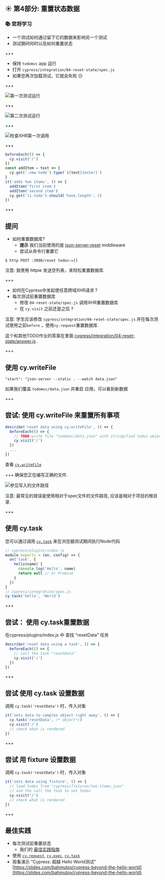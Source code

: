 ## ☀️ 第4部分: 重置状态数据

### 📚 您将学习

- 一个测试如何通过留下它的数据来影响另一个测试
- 测试期间何时以及如何重置状态

+++

- 保持 `todomvc` app 运行
- 打开 `cypress/integration/04-reset-state/spec.js`
- 如果您再次加载测试，它就会失败 😕

+++

![第一次测试运行](./img/passing-test.png)

+++

![第二次测试运行](./img/failing-test.png)

+++

![检查XHR第一次调用](./img/inspect-first-get-todos.png)

+++

```javascript
beforeEach(() => {
  cy.visit('/')
})
const addItem = text => {
  cy.get('.new-todo').type(`${text}{enter}`)
}
it('adds two items', () => {
  addItem('first item')
  addItem('second item')
  cy.get('li.todo').should('have.length', 2)
})
```

+++

## 提问

- 如何重置数据库?
  - **提示** 我们当前使用的是 [json-server-reset](https://github.com/bahmutov/json-server-reset#readme) middleware
  - 尝试从命令行重置它

```
$ http POST :3000/reset todos:=[]
```

注意:
我使用 httpie 发送空列表，来轻松重置数据库.

+++

- 如何在Cypress中发起使任意跨域XHR请求 ?
- 每次测试前重置数据库
  - 修改 `04-reset-state/spec.js` 调用XHR重置数据库
  - 在 `cy.visit` 之前还是之后 ?

注意:
学生应该修改 `cypress/integration/04-reset-state/spec.js` 并在每次测试使用之前`before` ，使用`cy.request`重置数据库.

这个和其他TODO作业的答案在里面 [cypress/integration/04-reset-state/answer.js](/cypress/integration/04-reset-state/answer.js) .

+++
## 使用 cy.writeFile

```
"start": "json-server --static . --watch data.json"
```

如果我们覆盖 `todomvc/data.json` 并重启 应用，可以看到新数据

+++
## 尝试: 使用 cy.writeFile 来重置所有事项

```js
describe('reset data using cy.writeFile', () => {
  beforeEach(() => {
    // TODO write file "todomvc/data.json" with stringified todos object
    cy.visit('/')
  })
  ...
})
```

查看 [`cy.writeFile`](https://on.cypress.io/writefile)

+++
确保您正在编写正确的文件.

![参见写入的文件路径](./img/write-file-path.png)

注意:
最常见的错误是使用相对于spec文件的文件路径, 应该是相对于项目的根目录.

+++
## 使用 cy.task

您可以通过调用 [`cy.task`](https://on.cypress.io/task) 来在浏览器测试期间执行Node代码

```js
// cypress/plugins/index.js
module.exports = (on, config) => {
  on('task', {
    hello(name) {
      console.log('Hello', name)
      return null // or Promise
    }
  })
}
// cypress/integration/spec.js
cy.task('hello', 'World')
```

+++
## 尝试： 使用 cy.task重置数据

在cypress/plugins/index.js 中 查找 "resetData" 任务 

```js
describe('reset data using a task', () => {
  beforeEach(() => {
    // call the task "resetData"
    cy.visit('/')
  })
})
```

+++
## 尝试 使用 cy.task 设置数据

调用 `cy.task('resetData')` 时，传入对象

```js
it('sets data to complex object right away', () => {
  cy.task('resetData', /* object*/)
  cy.visit('/')
  // check what is rendered
})
```

+++
## 尝试 用 fixture 设置数据

调用 `cy.task('resetData')` 时，传入对象

```js
it('sets data using fixture', () => {
  // load todos from "cypress/fixtures/two-items.json"
  // and the call the task to set todos
  cy.visit('/')
  // check what is rendered
})
```

+++

## 最佳实践

- 每次测试前重置状态
  - 我们的 [最佳实践指南](https://on.cypress.io/best-practices)
- 使用 [`cy.request`](https://on.cypress.io/request), [`cy.exec`](https://on.cypress.io/exec), [`cy.task`](https://on.cypress.io/task)
- 观看演示 "Cypress: 超越 Hello World测试" [https://slides.com/bahmutov/cypress-beyond-the-hello-world](https://slides.com/bahmutov/cypress-beyond-the-hello-world)
